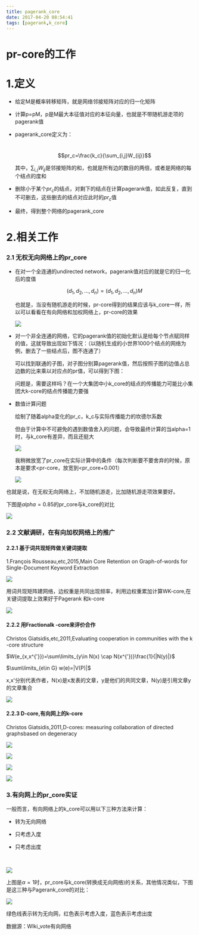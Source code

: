 ```yaml
---
title: pagerank_core
date: 2017-04-20 08:54:41
tags: [pagerank,k_core]
---
```


# pr-core的工作

# 1.定义

- 给定M是概率转移矩阵，就是网络邻接矩阵对应的归一化矩阵

- 计算p=pM，p是M最大本征值对应的本征向量，也就是不带随机游走项的pagerank值

- pagerank_core定义为：

  ​		$$pr_c=\frac{k_c}{\sum_{i,j}W_{ij}}$$

  其中，$\sum_{i,j}W_{ij}$是邻接矩阵的和，也就是所有边的数目的两倍，或者是网络的每个结点的度和

- 删除小于某个$pr_c$的结点，对剩下的结点在计算pagerank值，如此反复，直到不可删去，这些删去的结点对应此时的$pr_c$值

- 最终，得到整个网络的pagerank_core


# 2.相关工作

### 2.1 无权无向网络上的pr_core

- 在对一个全连通的undirected network，pagerank值对应的就是它的归一化后的度值

  $$(d_1,d_2,...,d_n)=(d_1,d_2,...,d_n)M$$

  也就是，当没有随机游走的时候，pr-core得到的结果应该与k_core一样，所以可以看看在有向网络和加权网络上，pr-core的效果

  ![](http://imglf0.nosdn.127.net/img/Q20zbTVFMnRqRVVBOW9FNkh6dWVoSllQSlRGWHN1akxWNDJGZXh2Unl1eG9yUVc4TWk0cGxRPT0.png?imageView&thumbnail=1680x0&quality=96&stripmeta=0&type=jpg)

- 对一个非全连通的网络，它的pagerank值的初始化默认是给每个节点赋同样的值，这就导致出现如下情况：（以随机生成的小世界1000个结点的网络为例，删去了一些结点后，图不连通了）

  可以找到联通的子图，对子图分别算pagerank值，然后按照子图的边值占总边数的比来乘以对应点的pr值，可以得到下图：

  问题是，需要这样吗？在一个大集团中小k_core的结点的传播能力可能比小集团大k-core的结点传播能力要强

- 数值计算问题

  绘制了随着alpha变化的pr_c，k_c与实际传播能力的坎德尔系数

  但由于计算中不可避免的遇到数值舍入的问题，会导致最终计算的当alpha=1时，与k_core有差异，而且还挺大

  ![](http://imglf1.nosdn.127.net/img/Q20zbTVFMnRqRVdnejFseXNrd1BMcHNVcVdsZC80TGp3MWZDV004WjJUZG5kNDNtZ0dMZ25BPT0.png?imageView&thumbnail=1680x0&quality=96&stripmeta=0&type=jpg)

  我稍微放宽了pr_core在实际计算中的条件（每次判断要不要舍弃的时候，原本是要求<pr-core，放宽到<pr_core+0.001）

  ![](http://imglf1.nosdn.127.net/img/Q20zbTVFMnRqRVdnejFseXNrd1BMdVZWcHN6blJBenBXSDhwMGoxQVpBQUtpRlA4TFlJNVNRPT0.png?imageView&thumbnail=1680x0&quality=96&stripmeta=0&type=jpg)

也就是说，在无权无向网络上，不加随机游走，比加随机游走项效果要好。



下图是$alpha=0.85$的pr_core与k_core的对比

![](http://imglf0.nosdn.127.net/img/Q20zbTVFMnRqRVVBOW9FNkh6dWVoTXJvdHJWVStGenZrSjk2TkoxOUQrVytMQVhiRGlPdS9RPT0.png?imageView&thumbnail=1680x0&quality=96&stripmeta=0&type=jpg)





### 2.2 文献调研，在有向加权网络上的推广

#### 2.2.1 基于词共现矩阵做关键词提取

1.François Rousseau,etc,2015,Main Core Retention on Graph-of-words for Single-Document Keyword Extraction

![](http://imglf2.nosdn.127.net/img/Q20zbTVFMnRqRVd6K2hHSXN4KzNpcStXQWxzQjJyOWMyd0RIQU1ZbytyUDdsMnNVUXp4cldBPT0.png?imageView&thumbnail=1680x0&quality=96&stripmeta=0&type=jpg)

用词共现矩阵建网络，边权重是共同出现频率，利用边权重累加计算WK-core,在关键词提取上效果好于Pagerank 和k-core

![](http://imglf2.nosdn.127.net/img/Q20zbTVFMnRqRVd6K2hHSXN4KzNpdCtBdTJnSlNrOE9LZFk2dER0NVM0ZWlPZ1AyNEJQaklRPT0.png?imageView&thumbnail=1680x0&quality=96&stripmeta=0&type=jpg)



#### 2.2.2 用Fractionalk -core来评价合作

Christos Giatsidis,etc,2011,Evaluating cooperation in communities with the k -core structure

$W(e_{x,x^{'}})=\sum\limits_{y\in N(x) \cap N(x^{'})}\frac{1}{|N(y)|}$ 

$\sum\limits_{e\in G} w(e)=|V(P)|$

x,x'分别代表作者，N(x)是x发表的文章，y是他们的共同文章，N(y)是引用文章y的文章集合

![](http://imglf2.nosdn.127.net/img/Q20zbTVFMnRqRVd6K2hHSXN4KzNpcEo5ZVFmUTNLY3ZPYTBFNXpHVzhER3JaSXBkOHpjWWZ3PT0.png?imageView&thumbnail=500x0&quality=96&stripmeta=0&type=jpg)





#### 2.2.3 D-core,有向网上的k-core

Christos Giatsidis,2011,D-cores: measuring collaboration of directed graphsbased on degeneracy

![](http://imglf1.nosdn.127.net/img/Q20zbTVFMnRqRVd6K2hHSXN4KzNpaGpORlAxZ2NBMTR1dnppTWJxMnZSS3NRR3l0eUpGaEV3PT0.png?imageView&thumbnail=500x0&quality=96&stripmeta=0&type=jpg)

![](http://imglf2.nosdn.127.net/img/Q20zbTVFMnRqRVd6K2hHSXN4KzNpaXJHbE1VUHhMM2VXVFhEOEI3dll1am9aUjZXTWozbzdBPT0.png?imageView&thumbnail=500x0&quality=96&stripmeta=0&type=jpg)

![](http://imglf0.nosdn.127.net/img/Q20zbTVFMnRqRVd6K2hHSXN4KzNpc0J5Z0VDUTdYdkRlYkltVFNrWjRJWkZHZWEzU28wOXdnPT0.png?imageView&thumbnail=1680x0&quality=96&stripmeta=0&type=jpg)

![](http://imglf1.nosdn.127.net/img/Q20zbTVFMnRqRVd6K2hHSXN4KzNpdUgyS0xUeFEzM3BSQ1BCdUIrUWd1STNVU3RBSjJzZWJnPT0.png?imageView&thumbnail=1680x0&quality=96&stripmeta=0&type=jpg)



### 3.有向网上的pr_core实证

一般而言，有向网络上的k_core可以用以下三种方法来计算：

- 转为无向网络

- 只考虑入度

- 只考虑出度

  ​

![](http://imglf0.nosdn.127.net/img/Q20zbTVFMnRqRVdXckIxSHIwbU1KL3JxVWRjL0ZqMkdGQzNVWmJ6cE10VFFqYzRsL281cllnPT0.png?imageView&thumbnail=1680x0&quality=96&stripmeta=0&type=jpg)

上图是$\alpha=1$时，pr_core与k_core(转换成无向网络)的关系，其他情况类似，下图是这三种与Pagerank_core的对比：

![](http://imglf0.nosdn.127.net/img/Q20zbTVFMnRqRVdXckIxSHIwbU1KOEJ3UVBYcHkwSkhMVWI3M3NTbXpXYjJ6R2ltdnZMeEVRPT0.png?imageView&thumbnail=1680x0&quality=96&stripmeta=0&type=jpg)

绿色线表示转为无向网，红色表示考虑入度，蓝色表示考虑出度

数据源：WIki_vote有向网络